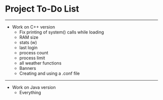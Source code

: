 Project To-Do List
=======================
-----------------------

 - Work on C++ version
    - Fix printing of system() calls while loading
    - RAM size
    - stats (w)
    - last login
    - process count
    - process limit
    - all weather functions
    - Banners
    - Creating and using a .conf file

-----------------------
 - Work on Java version
    - Everything
